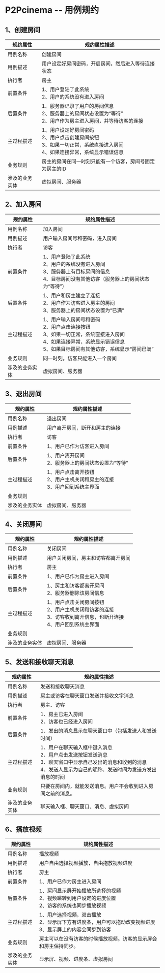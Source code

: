 # P2Pcinema -- 用例规约

## 1、创建房间

| 规约属性       | 规约属性描述                                                 |
| -------------- | ------------------------------------------------------------ |
| 用例名称       | 创建房间                                                     |
| 用例描述       | 用户设定好房间密码，开启房间，然后进入等待连接状态           |
| 执行者         | 房主                                                         |
| 前置条件       | 1、用户登陆了此系统<br />2、用户的系统没有进入房间           |
| 后置条件       | 1、服务器记录了用户的房间信息<br />2、服务器上的房间状态设置为“等待”<br />2、用户作为房主进入房间，并等待访客的连接 |
| 主过程描述     | 1、用户设定好房间密码<br />2、用户点击创建房间按钮<br />3、如果一切正常，系统直接进入房间<br />4、如果连接异常，系统显示错误信息 |
| 业务规则       | 房主的房间在同一时刻只能有一个访客，房间号固定为房主的ID     |
| 涉及的业务实体 | 虚拟房间、服务器                                             |

## 2、加入房间

| 规约属性       | 规约属性描述                                                 |
| -------------- | ------------------------------------------------------------ |
| 用例名称       | 加入房间                                                     |
| 用例描述       | 用户输入房间号和密码，进入房间                               |
| 执行者         | 访客                                                         |
| 前置条件       | 1、用户登陆了此系统<br />2、用户的系统没有进入房间<br />3、服务器上有目标房间的信息<br />4、目标房间没有其他访客（服务器上的房间状态为“等待”） |
| 后置条件       | 1、用户和房主建立了连接<br />2、用户作为访客进入房主的房间<br />3、服务器上的房间状态设置为“已满” |
| 主过程描述     | 1、用户输入房间号和密码<br />2、用户点击连接按钮<br />3、如果一切正常，系统直接进入房间<br />4、如果连接异常，系统显示错误信息<br />5、如果目标房间有其他访客，系统显示“房间已满” |
| 业务规则       | 同一时刻，访客只能进入一个房间                               |
| 涉及的业务实体 | 虚拟房间、服务器                                             |

## 3、退出房间

| 规约属性       | 规约属性描述                                                 |
| -------------- | ------------------------------------------------------------ |
| 用例名称       | 退出房间                                                     |
| 用例描述       | 用户离开房间，断开和房主的连接                               |
| 执行者         | 访客                                                         |
| 前置条件       | 1、用户已作为访客进入房间                                    |
| 后置条件       | 1、用户离开房间<br />2、服务器上的房间状态设置为“等待”       |
| 主过程描述     | 1、用户点击离开按钮<br />2、用户主机关闭和房主的连接<br />3、用户回到系统主界面 |
| 业务规则       |                                                              |
| 涉及的业务实体 | 虚拟房间、服务器                                             |

## 4、关闭房间

| 规约属性       | 规约属性描述                                                 |
| -------------- | ------------------------------------------------------------ |
| 用例名称       | 关闭房间                                                     |
| 用例描述       | 用户关闭房间，房主和访客都离开房间                           |
| 执行者         | 房主                                                         |
| 前置条件       | 1、用户已作为房主进入房间                                    |
| 后置条件       | 1、房主和访客都离开房间<br />2、服务器删除该房间信息         |
| 主过程描述     | 1、用户点击关闭房间按钮<br />2、用户主机关闭和访客的连接<br />3、访客收到离开信息，也断开连接<br />4、用户回到系统主界面 |
| 业务规则       |                                                              |
| 涉及的业务实体 | 虚拟房间、服务器                                             |

## 5、发送和接收聊天消息

| 规约属性       | 规约属性描述                                                 |
| -------------- | ------------------------------------------------------------ |
| 用例名称       | 发送和接收聊天消息                                           |
| 用例描述       | 房主或访客在聊天窗口发送并接收文字消息                       |
| 执行者         | 房主、访客                                                   |
| 前置条件       | 1、房主已进入房间<br />2、访客也已经进入房间                 |
| 后置条件       | 1、发出的消息显示在聊天窗口中（包括发送人和发送时间）        |
| 主过程描述     | 1、用户在聊天输入框中键入消息<br />2、用户点击发送按钮发送消息<br />3、聊天窗口中显示自己发出的消息和收到的消息<br />4、发送人显示为自己的昵称、发送时间为发送方发出消息的时间 |
| 业务规则       | 只要在房间内，就能发送消息。用户不会收到进入房间之前的消息。 |
| 涉及的业务实体 | 聊天输入框、聊天窗口、消息、虚拟房间                         |

## 6、播放视频

| 规约属性       | 规约属性描述                                                 |
| -------------- | ------------------------------------------------------------ |
| 用例名称       | 播放视频                                                     |
| 用例描述       | 用户自由选择视频播放，自由拖放视频进度                       |
| 执行者         | 房主                                                         |
| 前置条件       | 1、用户已作为房主进入房间                                    |
| 后置条件       | 1、房间显示屏开始播放所选择的视频<br />2、视频跳转到用户设定的进度位置<br />2、访客的系统也同步播放视频 |
| 主过程描述     | 1、用户选择视频，双击播放<br />2、显示屏下方有进度条，用户可以拖动改变视频进度<br />3、显示屏上的内容会同步到访客 |
| 业务规则       | 房主可以在没有访客的时候播放视频。访客的显示屏会和房主保持同步。 |
| 涉及的业务实体 | 显示屏、视频、进度条、虚拟房间                               |



